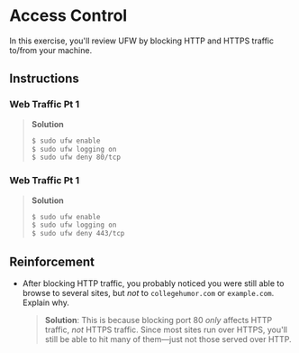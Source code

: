 # Access Control
In this exercise, you'll review UFW by blocking HTTP and HTTPS traffic to/from your machine.

## Instructions
### Web Traffic Pt 1
> **Solution**
> ```bash
> $ sudo ufw enable
> $ sudo ufw logging on
> $ sudo ufw deny 80/tcp
> ```
### Web Traffic Pt 1
> **Solution**
> ```bash
> $ sudo ufw enable
> $ sudo ufw logging on
> $ sudo ufw deny 443/tcp
> ```

## Reinforcement

- After blocking HTTP traffic, you probably noticed you were still able to browse to several sites, but _not_ to `collegehumor.com` or `example.com`. Explain why.
  > **Solution**: This is because blocking port 80 _only_ affects HTTP traffic, _not_ HTTPS traffic. Since most sites run over HTTPS, you'll still be able to hit many of them—just not those served over HTTP.